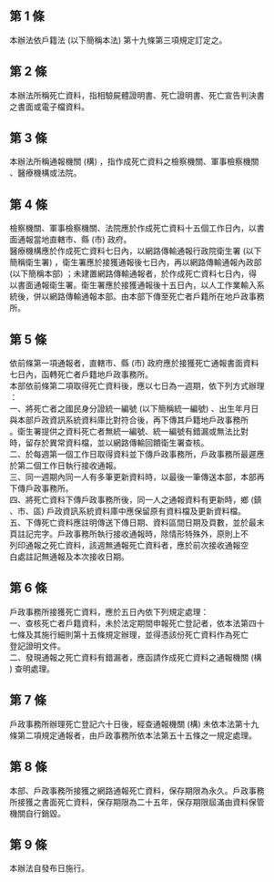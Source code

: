第 1 條
-------
本辦法依戶籍法 (以下簡稱本法) 第十九條第三項規定訂定之。

第 2 條
-------
本辦法所稱死亡資料，指相驗屍體證明書、死亡證明書、死亡宣告判決書  
之書面或電子檔資料。

第 3 條
-------
本辦法所稱通報機關 (構) ，指作成死亡資料之檢察機關、軍事檢察機關  
、醫療機構或法院。

第 4 條
-------
檢察機關、軍事檢察機關、法院應於作成死亡資料十五個工作日內，以書  
面通報當地直轄市、縣 (市) 政府。  
醫療機構應於作成死亡資料七日內，以網路傳輸通報行政院衛生署 (以下  
簡稱衛生署) ，衛生署應於接獲通報後七日內，再以網路傳輸通報內政部  
 (以下簡稱本部) ；未建置網路傳輸通報者，於作成死亡資料七日內，得  
以書面通報衛生署。衛生署應於接獲通報後十五日內，以人工作業輸入系  
統後，併以網路傳輸通報本部。由本部下傳至死亡者戶籍所在地戶政事務  
所。

第 5 條
-------
依前條第一項通報者，直轄市、縣 (市) 政府應於接獲死亡通報書面資料  
七日內，函轉死亡者戶籍地戶政事務所。  
本部依前條第二項取得死亡資料後，應以七日為一週期，依下列方式辦理  
：  
一、將死亡者之國民身分證統一編號 (以下簡稱統一編號) 、出生年月日  
    與本部戶政資訊系統資料庫比對符合後，再下傳其戶籍地戶政事務所  
    。衛生署提供之資料死亡者無統一編號、統一編號有錯漏或無法比對  
    時，留存於異常資料檔，並以網路傳輸回饋衛生署查核。  
二、於每週第一個工作日取得資料並下傳戶政事務所，戶政事務所最遲應  
    於第二個工作日執行接收通報。  
三、同一週期內同一人有多筆更新資料時，以最後一筆傳送本部，本部再  
    下傳戶政事務所。  
四、將死亡資料下傳戶政事務所後，同一人之通報資料有更新時，鄉 (鎮  
    、市、區) 戶政資訊系統資料庫中應保留原有資料檔及更新資料檔。  
五、下傳死亡資料應註明傳送下傳日期、資料區間日期及頁數，並於最末  
    頁註記完字。戶政事務所執行接收通報時，除情形特殊外，原則上不  
    列印通報之死亡資料，該週無通報死亡資料者，應於前次接收通報空  
    白處註記無通報及本次接收日期。

第 6 條
-------
戶政事務所接獲死亡資料，應於五日內依下列規定處理：  
一、查核死亡者戶籍資料，未於法定期間申報死亡登記者，依本法第四十  
    七條及其施行細則第十五條規定辦理，並得憑該份死亡資料作為死亡  
    登記證明文件。  
二、發現通報之死亡資料有錯漏者，應函請作成死亡資料之通報機關 (構  
    ) 查明處理。

第 7 條
-------
戶政事務所辦理死亡登記六十日後，經查通報機關 (構) 未依本法第十九  
條第二項規定通報者，由戶政事務所依本法第五十五條之一規定處理。

第 8 條
-------
本部、戶政事務所接獲之網路通報死亡資料，保存期限為永久。戶政事務  
所接獲之書面死亡資料，保存期限為二十五年，保存期限屆滿由資料保管  
機關自行銷毀。

第 9 條
-------
本辦法自發布日施行。

